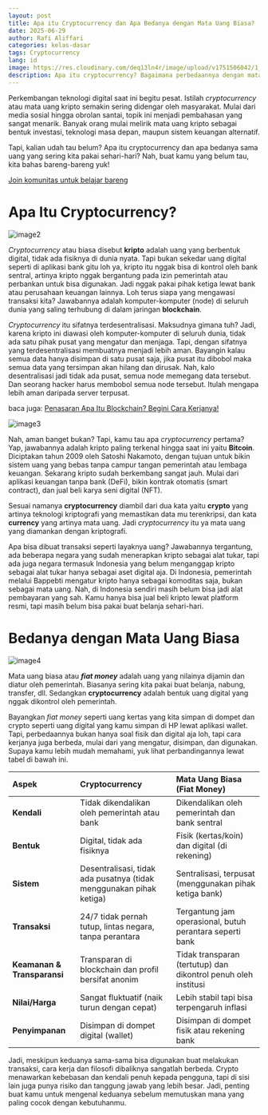 ```yaml
---
layout: post
title: Apa itu Cryptocurrency dan Apa Bedanya dengan Mata Uang Biasa?
date: 2025-06-29
author: Rafi Aliffari
categories: kelas-dasar
tags: Cryptocurrency
lang: id
image: https://res.cloudinary.com/deq13ln4r/image/upload/v1751506042/1_lpaj9n.png
description: Apa itu cryptocurrency? Bagaimana perbedaannya dengan mata uang seperti Rupiah atau Dolar? Baca artikel ini.
---
```

Perkembangan teknologi digital saat ini begitu pesat. Istilah *cryptocurrency* atau mata uang kripto semakin sering didengar oleh masyarakat. Mulai dari media sosial hingga obrolan santai, topik ini menjadi pembahasan yang sangat menarik. Banyak orang mulai melirik mata uang kripto sebagai bentuk investasi, teknologi masa depan, maupun sistem keuangan alternatif.

Tapi, kalian udah tau belum? Apa itu cryptocurrency dan apa bedanya sama uang yang sering kita pakai sehari-hari? Nah, buat kamu yang belum tau, kita bahas bareng-bareng yuk\!

[Join komunitas untuk belajar bareng](https://t.me/Blockhore)

# Apa Itu Cryptocurrency?

![image2](https://res.cloudinary.com/deq13ln4r/image/upload/v1751506041/2_wxgrrc.png)

*Cryptocurrency* atau biasa disebut **kripto** adalah uang yang berbentuk digital, tidak ada fisiknya di dunia nyata. Tapi bukan sekedar uang digital seperti di aplikasi bank gitu loh ya, kripto itu nggak bisa di kontrol oleh bank sentral, artinya kripto nggak bergantung pada izin pemerintah atau perbankan untuk bisa digunakan. Jadi nggak pakai pihak ketiga lewat bank atau perusahaan keuangan lainnya. Loh terus siapa yang mengawasi transaksi kita? Jawabannya adalah komputer-komputer (node) di seluruh dunia yang saling terhubung di dalam jaringan **blockchain**.

*Cryptocurrency* itu sifatnya terdesentralisasi. Maksudnya gimana tuh? Jadi, karena kripto ini diawasi oleh komputer-komputer di seluruh dunia, tidak ada satu pihak pusat yang mengatur dan menjaga. Tapi, dengan sifatnya yang terdesentralisasi membuatnya menjadi lebih aman. Bayangin kalau semua data hanya disimpan di satu pusat saja, jika pusat itu dibobol maka semua data yang tersimpan akan hilang dan dirusak. Nah, kalo desentralisasi jadi tidak ada pusat, semua node memegang data tersebut. Dan seorang hacker harus membobol semua node tersebut. Itulah mengapa lebih aman daripada server terpusat.

baca juga: [Penasaran Apa Itu Blockchain? Begini Cara Kerjanya\!](https://blockhore.netlify.app/penasaran-apa-itu-blockchain-begini-cara-kerjanya/)

![image3](https://res.cloudinary.com/deq13ln4r/image/upload/v1751506040/3_yo4yra.png)

Nah, aman banget bukan? Tapi, kamu tau apa *cryptocurrency* pertama? Yap, jawabannya adalah kripto paling terkenal hingga saat ini yaitu **Bitcoin**. Diciptakan tahun 2009 oleh Satoshi Nakamoto, dengan tujuan untuk bikin sistem uang yang bebas tanpa campur tangan pemerintah atau lembaga keuangan. Sekarang kripto sudah berkembang sangat jauh. Mulai dari aplikasi keuangan tanpa bank (DeFi), bikin kontrak otomatis (smart contract), dan jual beli karya seni digital (NFT).

Sesuai namanya **cryptocurrency** diambil dari dua kata yaitu **crypto** yang artinya teknologi kriptografi yang memastikan data mu terenkripsi, dan kata **currency** yang artinya mata uang. Jadi *cryptocurrency* itu ya mata uang yang diamankan dengan kriptografi. 

Apa bisa dibuat transaksi seperti layaknya uang? Jawabannya tergantung, ada beberapa negara yang sudah menerapkan kripto sebagai alat tukar, tapi ada juga negara termasuk Indonesia yang belum menganggap kripto sebagai alat tukar hanya sebagai aset digital aja. Di Indonesia, pemerintah melalui Bappebti mengatur kripto hanya sebagai komoditas saja, bukan sebagai mata uang. Nah, di Indonesia sendiri masih belum bisa jadi alat pembayaran yang sah. Kamu hanya bisa jual beli kripto lewat platform resmi, tapi masih belum bisa pakai buat belanja sehari-hari.

# Bedanya dengan Mata Uang Biasa

![image4](https://res.cloudinary.com/deq13ln4r/image/upload/v1751506039/4_djuavz.png)

Mata uang biasa atau ***fiat money*** adalah uang yang nilainya dijamin dan diatur oleh pemerintah. Biasanya sering kita pakai buat belanja, nabung, transfer, dll. Sedangkan **cryptocurrency** adalah bentuk uang digital yang nggak dikontrol oleh pemerintah. 

Bayangkan *fiat money* seperti uang kertas yang kita simpan di dompet dan crypto seperti uang digital yang kamu simpan di HP lewat aplikasi wallet. Tapi, perbedaannya bukan hanya soal fisik dan digital aja loh, tapi cara kerjanya juga berbeda, mulai dari yang mengatur, disimpan, dan digunakan. Supaya kamu lebih mudah memahami, yuk lihat perbandingannya lewat tabel di bawah ini.

| Aspek | Cryptocurrency | Mata Uang Biasa (Fiat Money) |
| :---- | :---- | :---- |
| **Kendali** | Tidak dikendalikan oleh pemerintah atau bank | Dikendalikan oleh pemerintah dan bank sentral |
| **Bentuk** | Digital, tidak ada fisiknya | Fisik (kertas/koin) dan digital (di rekening) |
| **Sistem** | Desentralisasi, tidak ada pusatnya (tidak menggunakan pihak ketiga) | Sentralisasi, terpusat (menggunakan pihak ketiga bank) |
| **Transaksi** | 24/7 tidak pernah tutup, lintas negara, tanpa perantara | Tergantung jam operasional, butuh perantara seperti bank |
| **Keamanan & Transparansi** | Transparan di blockchain dan profil bersifat anonim | Tidak transparan (tertutup) dan dikontrol penuh oleh institusi |
| **Nilai/Harga** | Sangat fluktuatif (naik turun dengan cepat) | Lebih stabil tapi bisa terpengaruh inflasi |
| **Penyimpanan** | Disimpan di dompet digital (wallet) | Disimpan di dompet fisik atau rekening bank |

Jadi, meskipun keduanya sama-sama bisa digunakan buat melakukan transaksi, cara kerja dan filosofi dibaliknya sangatlah berbeda. Crypto menawarkan kebebasan dan kendali penuh kepada pengguna, tapi di sisi lain juga punya risiko dan tanggung jawab yang lebih besar. Jadi, penting buat kamu untuk mengenal keduanya sebelum memutuskan mana yang paling cocok dengan kebutuhanmu.
